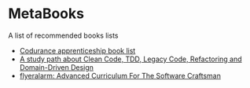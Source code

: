 # MetaBooks
A list of recommended books lists

* [Codurance apprenticeship book list](https://github.com/codurance/apprenticeship/wiki/Books)
* [A study path about Clean Code, TDD, Legacy Code, Refactoring and Domain-Driven Design](https://github.com/joebew42/study-path)
* [flyeralarm: Advanced Curriculum For The Software Craftsman](https://github.com/flyeralarm/onboarding)
